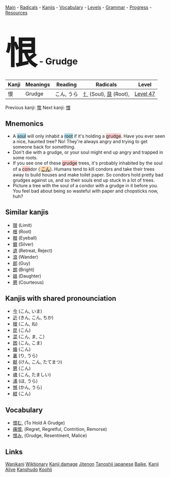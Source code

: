 <style> bigfont {font-size: 100px}</style>
[Main](../README.md) -
[Radicals](../radicals.md) -
[Kanjis](../kanjis.md) -
[Vocabulary](../vocabulary.md) -
[Levels](../levels.md) -
[Grammar](../grammar.md) - 
[Progress](../progress.md) -
[Resources](../resources.md)
# <bigfont> 恨</bigfont> - Grudge 

| Kanji | Meanings | Reading | Radicals | Level |
| --- | --- | --- | --- | --- |
| 恨 | Grudge | こん, うら | [忄](../radicals/忄.md) (Soul), [艮](../radicals/艮.md) (Root),  | [Level 47](../levels/wk_level47.md) |

Previous kanji: [幣](幣.md) Next kanji: [憎](憎.md) 

## Mnemonics
 * A <span style="background-color:#ADD8E6"> soul</span> will only inhabit a <span style="background-color:#ADD8E6"> root</span> if it's holding a <span style="background-color:#ffcccb"> grudge</span>. Have you ever seen a nice, haunted tree? No! They're always angry and trying to get someone back for something.
* Don't die with a grudge, or your soul might end up angry and trapped in some roots.
* If you see one of these <span style="background-color:#ffcccb"> grudge</span> trees, it's probably inhabited by the soul of a <span style="background-color:#ffcccb"> con</span>dor (<span style="background-color:#fed8b1"> [こん](https://jisho.org/search/こん)</span>). Humans tend to kill condors and take their trees away to build houses and make toilet paper. So condors hold pretty bad grudges against us, and so their souls end up stuck in a lot of trees.
* Picture a tree with the soul of a condor with a grudge in it before you. You feel bad about being so wasteful with paper and chopsticks now, huh?


## Similar kanjis
 * [限](限.md) (Limit)
* [根](根.md) (Root)
* [眼](眼.md) (Eyeball)
* [銀](銀.md) (Silver)
* [退](退.md) (Retreat, Reject)
* [浪](浪.md) (Wander)
* [郎](郎.md) (Guy)
* [朗](朗.md) (Bright)
* [娘](娘.md) (Daughter)
* [懇](懇.md) (Courteous)



## Kanjis with shared pronounciation
 * [今](今.md) (こん, いま)
* [近](近.md) (きん, こん, ちか)
* [根](根.md) (こん, ね)
* [昆](昆.md) (こん)
* [混](混.md) (こん, ま, こ)
* [困](困.md) (こん, こま)
* [婚](婚.md) (こん)
* [裏](裏.md) (り, うら)
* [献](献.md) (けん, こん, たてまつ)
* [懇](懇.md) (こん)
* [魂](魂.md) (こん, たましい)
* [浦](浦.md) (ほ, うら)
* [憾](憾.md) (かん, うら)
* [紺](紺.md) (こん)



## Vocabulary
 * [恨む](../vocabulary/恨.md), (To Hold A Grudge)
* [痛恨](../vocabulary/恨.md), (Regret, Regretful, Contrition, Remorse)
* [恨み](../vocabulary/恨.md), (Grudge, Resentment, Malice)




## Links 


[Wanikani](https://www.wanikani.com/kanji/恨)
[Wiktionary](https://en.wiktionary.org/wiki/恨)
[Kanji damage](http://www.kanjidamage.com/kanji/search?utf8=✓&q=恨)
[Jitenon](https://jitenon.com/kanji/恨)
[Tanoshii japanese](https://www.tanoshiijapanese.com/dictionary/kanji.cfm?k=恨)
[Baike](https://baike.baidu.com/item/恨),
[Kanji Alive](https://app.kanjialive.com/恨)
[Kanshudo](https://www.kanshudo.com/searchmn?q=恨)
[Koohii](https://kanji.koohii.com/study/kanji/恨)
